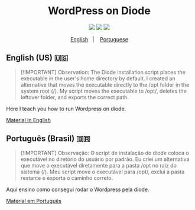<div align="center">
	<h1>WordPress on Diode</h1>
	<img src="https://img.shields.io/github/last-commit/ernstbecker/Diode-Wordpress?&labelColor=151515&color=ff0043">
	<img src="https://img.shields.io/github/stars/ernstbecker/Diode-Wordpress?style=flat&labelColor=151515&color=ff0043">
	<img src="https://img.shields.io/github/repo-size/ernstbecker/Diode-Wordpress?&labelColor=151515&color=ff0043">

  <a href="#-English">English</a>&nbsp;&nbsp;&nbsp;|&nbsp;&nbsp;&nbsp;
  <a href="#-Português">Portuguese</a>
</div>


## English (US) 🇺🇸

>[!IMPORTANT] Observation: The Diode installation script places the executable in the user's home directory by default. I created an alternative that moves the executable directly to the /opt folder in the system root (/). My script moves the executable to /opt/, deletes the leftover folder, and exports the correct path.

Here I teach you how to run Wordpress on diode.

[Material in English](./tutorials/en-US.md)


## Português (Brasil) 🇧🇷

>[!IMPORTANT] Observação: O script de instalação do diode coloca o executável no diretório do usuário por padrão. Eu criei um alternativa que move o executável diretamente para a pasta /opt no raiz do sistema (/). Meu script move o executável para /opt/, exclui a pasta restante e exporta o caminho correto.

Aqui ensino como consegui rodar o Wordpress pela diode.

[Material em Português](./tutorials/pt-BR.md)
